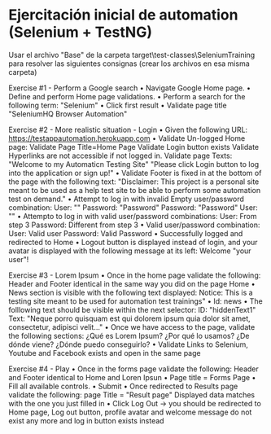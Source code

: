 # Ejercitación inicial de automation (Selenium + TestNG)
Usar el archivo "Base" de la carpeta target\test-classes\SeleniumTraining para resolver las siguientes consignas (crear los archivos en esa misma carpeta)


Exercise #1 - Perform a Google search
• Navigate Google Home page.
• Define and perform Home page validations.
• Perform a search for the following term: "Selenium"
• Click first result
• Validate page title "SeleniumHQ Browser Automation"


Exercise #2 - More realistic situation - Login
• Given the following URL: https://testappautomation.herokuapp.com 
• Validate Un-logged Home page:
    Validate Page Title=Home Page 
    Validate Login button exists
    Validate Hyperlinks are not accessible if not logged in. 
    Validate page Texts:
        "Welcome to my Automaticn Testing Site"
        "Please click Login button to log into the application or sign up!"
• Validate Footer is fixed in at the bottom of the page with the following text: "Disclaimer: This project is a personal site meant to be used as a help test site to be able to perform some automation test on demand."
• Attempt to log in with invalid Empty user/password combination: 
    User: "" Password: "Password"
    Password: "Password" User: ""
• Attempto to log in with valid user/password combinations:
    User: From step 3
    Password: Different from step 3
• Valid user/password combination:
    User: Valid user
     Password: Valid Password
• Successfully logged and redirected to Home
• Logout button is displayed instead of login, and your avatar is displayed with the following message at its left: Welcome "your user"! 


Exercise #3 - Lorem Ipsum
• Once in the home page validate the following: 
    Header and Footer identical in the same way you did on the page Home 
• News section is visible with the following text displayed:
    Notice: This is a testing site meant to be used for automation test trainings"
• Id: news 
• The folllowing text should be visible within the next selector: 
    ID: "hiddenText1" 
    Text: "Neque porro quisquam est qui dolorem ipsum quia dolor sit amet, consectetur, adipisci velit..."
• Once we have access to the page, validate the following sections:
    ¿Qué es Lorem Ipsum?
    ¿Por qué lo usamos?
    ¿De dónde viene?
    ¿Dónde puedo conseguirlo?
• Validate Links to Selenium, Youtube and Facebook exists and open in the same page 


Exercise #4 - Play
• Once in the forms page validate the following: 
    Header and Footer identical to Home and Loren Ipsun 
• Page title = Forms Page 
• Fill all available controls. 
• Submit 
• Once redirected to Results page validate the following: 
    page Title = "Result page" 
    Displayed data matches with the one you just filled in
• Click Log Out -> you should be redirected to Home page, Log out button, profile avatar and welcome message do not exist any more and log in button exists instead
